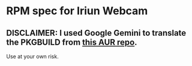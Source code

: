# RPM spec for Iriun Webcam

## DISCLAIMER: I used Google Gemini to translate the PKGBUILD from [this AUR repo](https://aur.archlinux.org/packages/iriunwebcam-bin). 

Use at your own risk.
